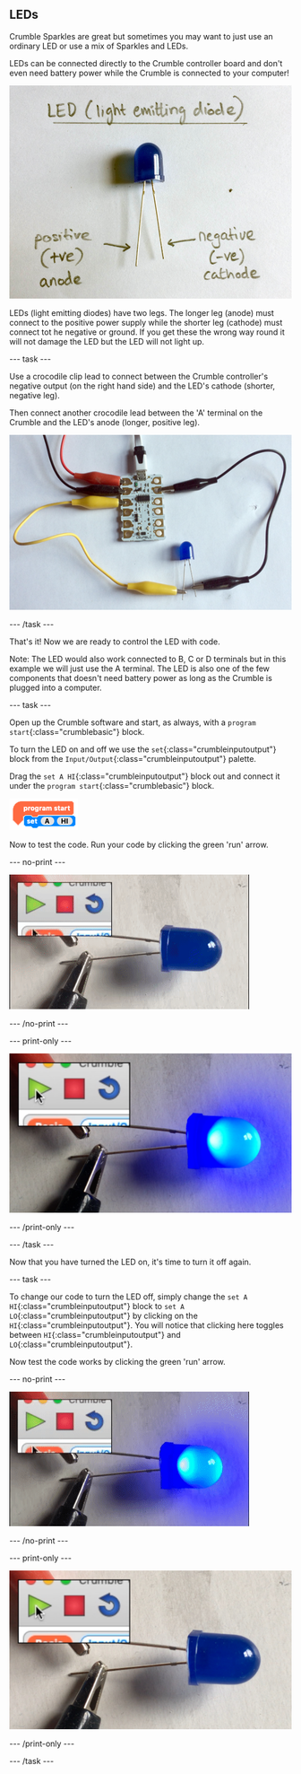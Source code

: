 ## LEDs

Crumble Sparkles are great but sometimes you may want to just use an ordinary LED or use a mix of Sparkles and LEDs.

LEDs can be connected directly to the Crumble controller board and don't even need battery power while the Crumble is connected to your computer!

![Annotated LED](images/annotatedLED.png)

LEDs (light emitting diodes) have two legs. The longer leg (anode) must connect to the positive power supply while the shorter leg (cathode) must connect tot he negative or ground. If you get these the wrong way round it will not damage the LED but the LED will not light up.

--- task ---

Use a crocodile clip lead to connect between the Crumble controller's negative output (on the right hand side) and the LED's cathode (shorter, negative leg).

Then connect another crocodile lead between the 'A' terminal on the Crumble and the LED's anode (longer, positive leg).

![Connecting the LED to the Crumble](images/led_to_crumble.png)

--- /task ---

That's it! Now we are ready to control the LED with code.

Note: The LED would also work connected to B, C or D terminals but in this example we will just use the A terminal. The LED is also one of the few components that doesn't need battery power as long as the Crumble is plugged into a computer.

--- task ---

Open up the Crumble software and start, as always, with a `program start`{:class="crumblebasic"} block.

To turn the LED on and off we use the `set`{:class="crumbleinputoutput"} block from the `Input/Output`{:class="crumbleinputoutput"} palette.

Drag the `set A HI`{:class="crumbleinputoutput"} block out and connect it under the `program start`{:class="crumblebasic"} block.


![Code to turn LED on](images/turnOnLedCode.png)


Now to test the code. Run your code by clicking the green 'run' arrow.

--- no-print ---

![Running code to light LED](images/green_arrow_LED_light.gif)

--- /no-print ---

--- print-only ---

![Running code to light LED](images/green_arrow_LED_light.png)

--- /print-only ---

--- /task ---

Now that you have turned the LED on, it's time to turn it off again.

--- task ---

To change our code to turn the LED off, simply change the `set A HI`{:class="crumbleinputoutput"} block to `set A LO`{:class="crumbleinputoutput"} by clicking on the `HI`{:class="crumbleinputoutput"}. You will notice that clicking here toggles between `HI`{:class="crumbleinputoutput"} and `LO`{:class="crumbleinputoutput"}.

Now test the code works by clicking the green 'run' arrow.

--- no-print ---

![Running code to light LED](images/green_arrow_LED_light_off.gif)

--- /no-print ---

--- print-only ---

![Running code to light LED](images/green_arrow_LED_light_off.png)

--- /print-only ---

--- /task ---

